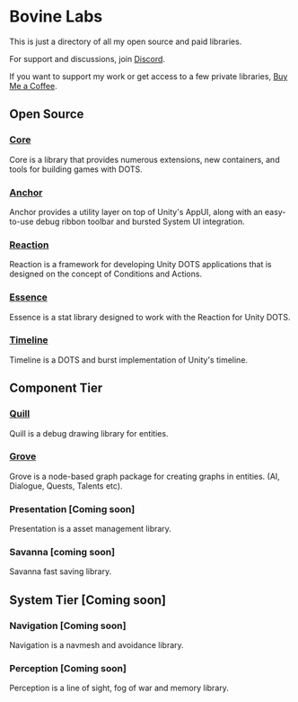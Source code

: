 # Bovine Labs

This is just a directory of all my open source and paid libraries.

For support and discussions, join [Discord](https://discord.gg/RTsw6Cxvw3).

If you want to support my work or get access to a few private libraries, [Buy Me a Coffee](https://buymeacoffee.com/bovinelabs).

## Open Source

### [Core](https://gitlab.com/tertle/com.bovinelabs.anchor)
Core is a library that provides numerous extensions, new containers, and tools for building games with DOTS.

### [Anchor](https://gitlab.com/tertle/com.bovinelabs.anchor)
Anchor provides a utility layer on top of Unity's AppUI, along with an easy-to-use debug ribbon toolbar and bursted System UI integration.

### [Reaction](https://gitlab.com/tertle/com.bovinelabs.reaction)
Reaction is a framework for developing Unity DOTS applications that is designed on the concept of Conditions and Actions.

### [Essence](https://gitlab.com/tertle/com.bovinelabs.stats)
Essence is a stat library designed to work with the Reaction for Unity DOTS.

### [Timeline](https://gitlab.com/tertle/com.bovinelabs.timeline)
Timeline is a DOTS and burst implementation of Unity's timeline.

## Component Tier

### [Quill](https://github.com/tertle/com.bovinelabs.quill)
Quill is a debug drawing library for entities.

### [Grove](https://github.com/tertle/com.bovinelabs.grove)
Grove is a node-based graph package for creating graphs in entities. (AI, Dialogue, Quests, Talents etc).

### Presentation [Coming soon]
Presentation is a asset management library.

### Savanna [coming soon]
Savanna fast saving library.

## System Tier [Coming soon]

### Navigation [Coming soon]
Navigation is a navmesh and avoidance library.

### Perception [Coming soon]
Perception is a line of sight, fog of war and memory library.